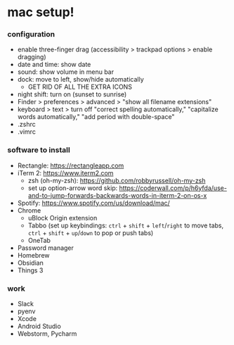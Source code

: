 # mac setup!

### configuration

- enable three-finger drag (accessibility > trackpad options > enable dragging)
- date and time: show date
- sound: show volume in menu bar
- dock: move to left, show/hide automatically
  - GET RID OF ALL THE EXTRA ICONS
- night shift: turn on (sunset to sunrise)
- Finder > preferences > advanced > "show all filename extensions"
- keyboard > text > turn off "correct spelling automatically," "capitalize words automatically," "add period with double-space"
- .zshrc
- .vimrc

### software to install

- Rectangle: https://rectangleapp.com
- iTerm 2: https://www.iterm2.com
   - zsh (oh-my-zsh): https://github.com/robbyrussell/oh-my-zsh
   - set up option-arrow word skip: https://coderwall.com/p/h6yfda/use-and-to-jump-forwards-backwards-words-in-iterm-2-on-os-x
- Spotify: https://www.spotify.com/us/download/mac/
- Chrome
   - uBlock Origin extension
   - Tabbo (set up keybindings: `ctrl` + `shift` + `left`/`right` to move tabs, `ctrl` + `shift` + `up`/`down` to pop or push tabs)
   - OneTab
 - Password manager
 - Homebrew
 - Obsidian
 - Things 3
 
 ### work
 
 - Slack
 - pyenv
 - Xcode
 - Android Studio
 - Webstorm, Pycharm
